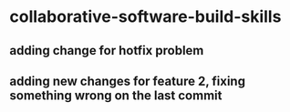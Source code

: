 # collaborative-software-build-skills

## adding change for hotfix problem

## adding new changes for feature 2, fixing something wrong on the last commit 